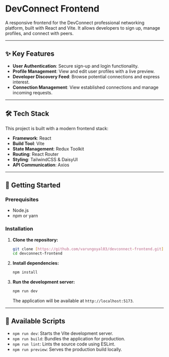 # DevConnect Frontend

A responsive frontend for the DevConnect professional networking platform, built with React and Vite. It allows developers to sign up, manage profiles, and connect with peers.

---

## ✨ Key Features

* **User Authentication**: Secure sign-up and login functionality.
* **Profile Management**: View and edit user profiles with a live preview.
* **Developer Discovery Feed**: Browse potential connections and express interest.
* **Connection Management**: View established connections and manage incoming requests.

---

## 🛠️ Tech Stack

This project is built with a modern frontend stack:

* **Framework**: React
* **Build Tool**: Vite
* **State Management**: Redux Toolkit
* **Routing**: React Router
* **Styling**: TailwindCSS & DaisyUI
* **API Communication**: Axios

---

## 🚀 Getting Started

### Prerequisites
- Node.js
- npm or yarn

### Installation

1.  **Clone the repository:**
    ```bash
    git clone [https://github.com/varungoyal03/devconnect-frontend.git](https://github.com/varungoyal03/devconnect-frontend.git)
    cd devconnect-frontend
    ```

2.  **Install dependencies:**
    ```bash
    npm install
    ```

3.  **Run the development server:**
    ```bash
    npm run dev
    ```
    The application will be available at `http://localhost:5173`.

---

## 📜 Available Scripts

* `npm run dev`: Starts the Vite development server.
* `npm run build`: Bundles the application for production.
* `npm run lint`: Lints the source code using ESLint.
* `npm run preview`: Serves the production build locally.
